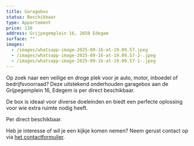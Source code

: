 ```yaml
---
title: Garagebox
status: Beschikbaar
type: Appartement
price: 130
address: Grijpegemplein 16, 2650 Edegem
surface: ""
images:
  - /images/whatsapp-image-2025-09-16-at-19.09.57.jpeg
  - /images/whatsapp-image-2025-09-16-at-19.09.57-2-.jpeg
  - /images/whatsapp-image-2025-09-16-at-19.09.57-1-.jpeg
---
```

Op zoek naar een veilige en droge plek voor je auto, motor, inboedel of bedrijfsvoorraad? Deze uitstekend onderhouden garagebox aan de Grijpegemplein 16, Edegem is per direct beschikbaar.

De box is ideaal voor diverse doeleinden en biedt een perfecte oplossing voor wie extra ruimte nodig heeft. 

Per direct beschikbaar. 

Heb je interesse of wil je een kijkje komen nemen? Neem gerust contact op via [het contactformulier](https://xandria-bv.web.app/contact/).
